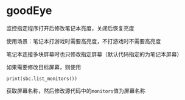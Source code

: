 # goodEye

监控指定程序打开后修改笔记本亮度，关闭后恢复亮度

使用场景：笔记本打游戏时需要高亮度，不打游戏时不需要高亮度

笔记本连接多块屏幕时也只修改指定屏幕（默认代码指定的为笔记本屏幕）

如果需要修改目标屏幕，则使用
```
print(sbc.list_monitors())
```
获取屏幕名称，然后修改源代码中的```monitors```值为屏幕名称

